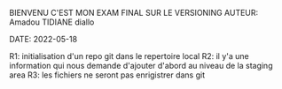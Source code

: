 BIENVENU C'EST MON EXAM FINAL SUR LE VERSIONING 
AUTEUR: Amadou TIDIANE diallo

DATE: 2022-05-18 

R1: initialisation d'un repo git dans le repertoire local
R2: il y'a une information qui nous demande d'ajouter d'abord au niveau de la staging area
R3: les fichiers ne seront pas enrigistrer dans git

